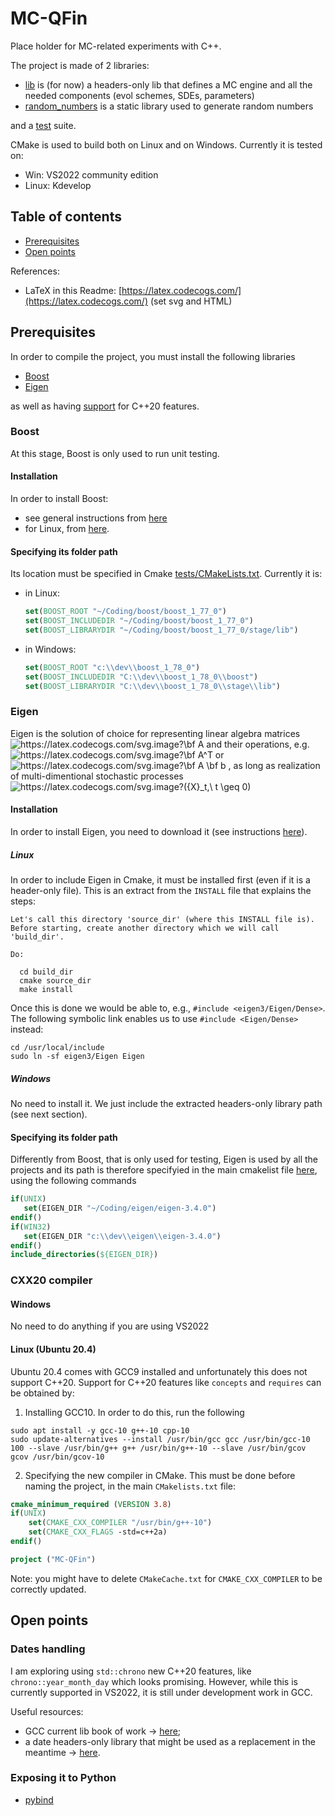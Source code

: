 # MC-QFin
Place holder for MC-related experiments with C++.

The project is made of 2 libraries:
- [lib](/lib) is (for now) a headers-only lib that defines a MC engine and all the needed components (evol schemes, SDEs, parameters)
- [random_numbers](/random_number) is a static library used to generate random numbers

and a [test](/tests) suite.

CMake is used to build both on Linux and on Windows.
Currently it is tested on: 
- Win: VS2022 community edition 
- Linux: Kdevelop

## Table of contents
- [Prerequisites](#prerequisites)
- [Open points](#open-points)

References:
- LaTeX in this Readme: [https://latex.codecogs.com/](https://latex.codecogs.com/) (set svg and HTML)

## Prerequisites
In order to compile the project, you must install the following libraries
-  [Boost](#boost)
-  [Eigen](#eigen)

as well as having [support](#cxx20-compiler) for C++20 features.
### Boost
At this stage, Boost is only used to run unit testing.

#### Installation
In order to install Boost:
- see general instructions  from [here](https://www.boost.org/)
- for Linux, from [here](https://www.boost.org/doc/libs/1_62_0/more/getting_started/unix-variants.html).

#### Specifying its folder path
Its location must be specified in Cmake [tests/CMakeLists.txt](tests/CMakeLists.txt). Currently it is:
- in Linux: 
  ```cmake
  set(BOOST_ROOT "~/Coding/boost/boost_1_77_0")
  set(BOOST_INCLUDEDIR "~/Coding/boost/boost_1_77_0")
  set(BOOST_LIBRARYDIR "~/Coding/boost/boost_1_77_0/stage/lib")
  ```
- in Windows:
  ```cmake
  set(BOOST_ROOT "c:\\dev\\boost_1_78_0")
  set(BOOST_INCLUDEDIR "C:\\dev\\boost_1_78_0\\boost")
  set(BOOST_LIBRARYDIR "C:\\dev\\boost_1_78_0\\stage\\lib")
  ```
 ### Eigen
Eigen is the solution of choice for representing linear algebra matrices
<img src="https://latex.codecogs.com/svg.image?\bf&space;A&space;&space;" title="https://latex.codecogs.com/svg.image?\bf A " />
and their operations, e.g. 
<img src="https://latex.codecogs.com/svg.image?\bf&space;A^T&space;&space;" title="https://latex.codecogs.com/svg.image?\bf A^T " /> 
or 
<img src="https://latex.codecogs.com/svg.image?\bf&space;A&space;\bf&space;b&space;&space;" title="https://latex.codecogs.com/svg.image?\bf A \bf b " />
, as long as realization of multi-dimentional stochastic processes 
<img src="https://latex.codecogs.com/svg.image?({X}_t,\&space;t&space;\geq&space;0)&space;&space;" title="https://latex.codecogs.com/svg.image?({X}_t,\ t \geq 0) " />
 
#### Installation
In order to install Eigen, you need to download it (see instructions [here](http://eigen.tuxfamily.org/index.php?title=Main_Page#Download)). 

##### Linux
In order to include Eigen in Cmake, it must be installed first (even if it is a header-only file).
This is an extract from the `INSTALL` file that explains the steps:
```
Let's call this directory 'source_dir' (where this INSTALL file is).
Before starting, create another directory which we will call 'build_dir'.

Do:

  cd build_dir
  cmake source_dir
  make install
 ```
 Once this is done we would be able to, e.g., `#include <eigen3/Eigen/Dense>`. 
 The following symbolic link enables us to use `#include <Eigen/Dense>` instead:
 ```
 cd /usr/local/include
sudo ln -sf eigen3/Eigen Eigen
 ```
 ##### Windows
No need to install it. We just include the extracted headers-only library path (see next section).
 #### Specifying its folder path
 Differently from Boost, that is only used for testing, Eigen is used by all the projects and its path is therefore specifyied in the main cmakelist file [here](CMakeLists.txt), using the following commands
 ```cmake
if(UNIX)
    set(EIGEN_DIR "~/Coding/eigen/eigen-3.4.0")
endif()
if(WIN32)
    set(EIGEN_DIR "c:\\dev\\eigen\\eigen-3.4.0")
endif()
include_directories(${EIGEN_DIR})
 ```
### CXX20 compiler
#### Windows
No need to do anything if you are using VS2022
#### Linux (Ubuntu 20.4)
Ubuntu 20.4 comes with GCC9 installed and unfortunately this does not support C++20.
Support for C++20 features like `concepts` and `requires` can be obtained by:
1. Installing GCC10. In order to do this, run the following
```unix
sudo apt install -y gcc-10 g++-10 cpp-10
sudo update-alternatives --install /usr/bin/gcc gcc /usr/bin/gcc-10 100 --slave /usr/bin/g++ g++ /usr/bin/g++-10 --slave /usr/bin/gcov gcov /usr/bin/gcov-10
```
2. Specifying the new compiler in CMake. This must be done before naming the project, in the main `CMakelists.txt` file:
```cmake
cmake_minimum_required (VERSION 3.8)
if(UNIX)
    set(CMAKE_CXX_COMPILER "/usr/bin/g++-10") 
    set(CMAKE_CXX_FLAGS -std=c++2a)
endif()

project ("MC-QFin")
```

Note: you might have to delete `CMakeCache.txt` for `CMAKE_CXX_COMPILER` to be correctly updated.

## Open points
### Dates handling
I am exploring using `std::chrono` new C++20 features, like `chrono::year_month_day` which looks promising.
However, while this is currently supported in VS2022, it is still under development work in GCC.

Useful resources:
- GCC current lib book of work -> [here](https://gcc.gnu.org/onlinedocs/libstdc++/manual/status.html#status.iso.2020);
- a date headers-only library that might be used as a replacement in the meantime -> [here](https://github.com/HowardHinnant/date).


### Exposing it to Python
- [pybind](https://pybind11.readthedocs.io/en/latest/)
